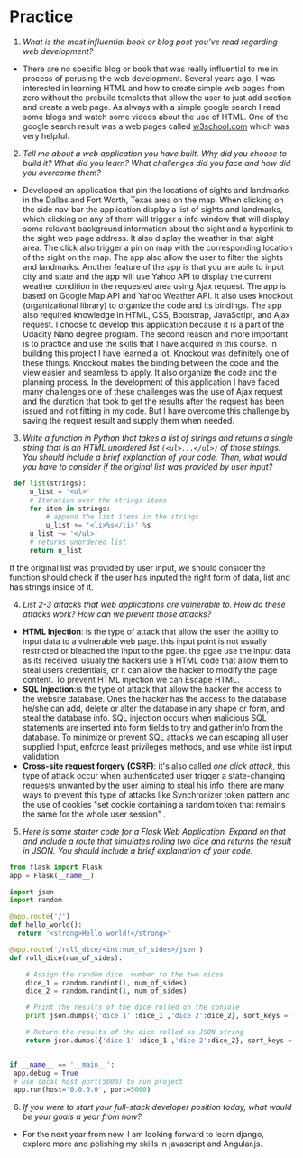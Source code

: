 # Practice


1.	*What is the most influential book or blog post you’ve read regarding web development?*
- There are no specific blog or book that was really influential to me in process of perusing the web development. Several years ago, I was interested in learning HTML and how to create simple web pages from zero without the prebuild templets that allow the user to just add section and create a web page. As always with a simple google search I read some blogs and watch some videos about the use of HTML. One of the google search result was a web pages called [w3school.com](https://www.w3schools.com/) which was very helpful.      


2.	*Tell me about a web application you have built. Why did you choose to build it? What did you learn? What challenges did you face and how did you overcome them?*

- Developed an application that pin the locations of sights and landmarks in the Dallas and Fort Worth, Texas area on the map. When clicking on the side nav-bar the application display a list of sights and landmarks, which clicking on any of them will trigger a info window that will display some relevant background information about the sight and a hyperlink to the sight web page address. It also display the weather in that sight area. The click also trigger a pin on map with the corresponding location of the sight on the map.  The app also allow the user to filter the sights and landmarks. Another feature of the app is that you are able to input city and state and the app will use Yahoo API to display the current weather condition in the requested area using Ajax request. The app is based on Google Map API and Yahoo Weather API. It also uses knockout (organizational library) to organize the code and its bindings. The app also required knowledge in HTML, CSS, Bootstrap, JavaScript, and Ajax request.
 I choose to develop this application because it is a part of the Udacity Nano degree program. The second reason and more important is to practice and use the skills that I have acquired in this course. In building this project I have learned a lot. Knockout was definitely one of these things. Knockout makes the binding between the code and the view easier and seamless to apply. It also organize the code and the planning process. In the development of this application I have faced many challenges one of these challenges was the use of Ajax request and the duration that took to get the results after the request has been issued and not fitting in my code. But I have overcome this challenge by saving the request result and supply them when needed.              



3.	*Write a function in Python that takes a list of strings and returns a single string that is an HTML unordered list `(<ul>...</ul>)` of those strings. You should include a brief explanation of your code. Then, what would you have to consider if the original list was provided by user input?*
```python 
 def list(strings):
     u_list = "<ul>"
     # Iteration over the strings items
     for item in strings:
         # append the list items in the strings
         u_list += '<li>%s</li>' %s
     u_list += '</ul>'
     # returns unordered list
     return u_list
```
If the original list was provided by user input, we should consider the function should check if the user has inputed the right form of data, list and has strings inside of it.



4.	*List 2-3 attacks that web applications are vulnerable to. How do these attacks work? How can we prevent those attacks?*
- **HTML Injection**: is the type of attack that allow the user the ability to input data to a vulnerable web page. this input point is not usually restricted or bleached the input to the pgae. the pgae use the input data as its received. usualy the hackers use a HTML code that allow them to steal users credentials, or it can allow the hacker to modify the page content. To prevent HTML injection we can Escape HTML. 
- **SQL Injection**:is the type of attack that allow the hacker the access to the website database. Ones the hacker has the access to the database he/she can add, delete or alter the database in any shape or form, and steal the database info. SQL injection occurs when malicious SQL statements are inserted into form fields to try and gather info from the database. To minimize or prevent SQL attacks we can escaping all user supplied Input, enforce least privileges methods, and use white list input validation.   
- **Cross-site request forgery (CSRF)**: it's also called *one click attack*, this type of attack occur when authenticated user trigger a state-changing requests unwanted by the user aiming to steal his info. there are many ways to prevent this type of attacks like  Synchronizer token pattern and the use of cookies "set cookie containing a random token that remains the same for the whole user session" . 


5.	*Here is some starter code for a Flask Web Application. Expand on that and include a route that simulates rolling two dice and returns the result in JSON. You should include a brief explanation of your code.*

```python
from flask import Flask
app = Flask(__name__)

import json
import random

@app.route('/')
def hello_world():
  return '<strong>Hello world!</strong>'

@app.route('/roll_dice/<int:num_of_sides>/json')
def roll_dice(num_of_sides):

    # Assign the random dice  number to the two dices
    dice_1 = random.randint(1, num_of_sides)
    dice_2 = random.randint(1, num_of_sides)

    # Print the results of the dice rolled on the console
    print json.dumps({'dice 1' :dice_1 ,'dice 2':dice_2}, sort_keys = True)

    # Return the results of the dice rolled as JSON string
    return json.dumps({'dice 1' :dice_1 ,'dice 2':dice_2}, sort_keys = True)


if __name__ == '__main__':
 app.debug = True
 # use local host port(5000) to run project
 app.run(host='0.0.0.0', port=5000)   
```


6.	*If you were to start your full-stack developer position today, what would be your goals a year from now?*
- For the next year from now, I am looking forward to learn django, explore more and polishing my skills in javascript and Angular.js.


